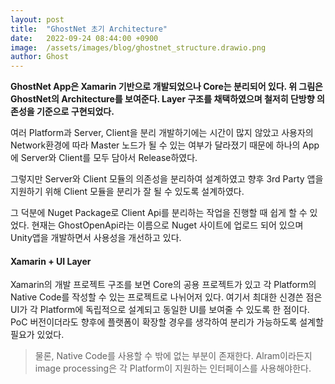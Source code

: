 ```yaml
---
layout: post
title:  "GhostNet 초기 Architecture"
date:   2022-09-24 08:44:00 +0900
image:  /assets/images/blog/ghostnet_structure.drawio.png
author: Ghost
---
```


**GhostNet App은 Xamarin 기반으로 개발되었으나 Core는 분리되어 있다. 위 그림은 GhostNet의 Architecture를 보여준다. Layer 구조를 채택하였으며 철저히 단방향 의존성을 기준으로 구현되었다.**  

여러 Platform과 Server, Client을 분리 개발하기에는 시간이 많지 않았고 사용자의 Network환경에 따라 Master 노드가 될 수 있는 여부가 달라졌기 때문에 하나의 App에 Server와 Client를 모두 담아서 Release하였다.  

그렇지만 Server와 Client 모듈의 의존성을 분리하여 설계하였고 향후 3rd Party 앱을 지원하기 위해 Client 모듈을 분리가 잘 될 수 있도록 설계하였다.  

그 덕분에 Nuget Package로 Client Api를 분리하는 작업을 진행할 때 쉽게 할 수 있었다. 현재는 GhostOpenApi라는 이름으로 Nuget 사이트에 업로드 되어 있으며 Unity앱을 개발하면서 사용성을 개선하고 있다.  


#### Xamarin + UI Layer
Xamarin의 개발 프로젝트 구조를 보면 Core의 공용 프로젝트가 있고 각 Platform의 Native Code를 작성할 수 있는 프로젝트로 나뉘어저 있다. 여기서 최대한 신경쓴 점은 UI가 각 Platform에 독립적으로 설계되고 동일한 UI를 보여줄 수 있도록 한 점이다. PoC 버전이더라도 향후에 플랫폼이 확장할 경우를 생각하여 분리가 가능하도록 설계할 필요가 있었다.  

> 물론, Native Code를 사용할 수 밖에 없는 부분이 존재한다. Alram이라든지 image processing은 각 Platform이 지원하는 인터페이스를 사용해야한다. 